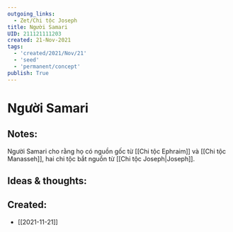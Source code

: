 ```yaml
---
outgoing_links:
  - Zet/Chi tộc Joseph
title: Người Samari
UID: 211121111203
created: 21-Nov-2021
tags:
  - 'created/2021/Nov/21'
  - 'seed'
  - 'permanent/concept'
publish: True
---
```

# Người Samari

## Notes:
Người Samari cho rằng họ có nguồn gốc từ [[Chi tộc Ephraim]] và [[Chi tộc Manasseh]], hai chi tộc bắt nguồn từ [[Chi tộc Joseph|Joseph]].

## Ideas & thoughts:



## Created:
- [[2021-11-21]]
